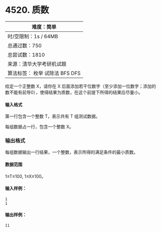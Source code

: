 # 4520. 质数

| 难度：**简单**                 |
| ------------------------------ |
| 时/空限制：1s / 64MB           |
| 总通过数：750                  |
| 总尝试数：1810                 |
| 来源：清华大学考研机试题       |
| 算法标签： 枚举 试除法 BFS DFS |

给定一个正整数 X，请你在 X 后面添加若干位数字（至少添加一位数字；添加的数不能有前导0），使得结果为质数，在这个前提下所得的结果应尽量小。

#### 输入格式

第一行包含一个整数 T，表示共有 T 组测试数据。

每组数据占一行，包含一个整数 X。

### 输出格式

每组数据输出一行结果，一个整数，表示所得的满足条件的最小质数。

#### 数据范围

1≤T≤100,
1≤X≤100。

#### 输入样例：

```
1
1
```

#### 输出样例：

```
11
```